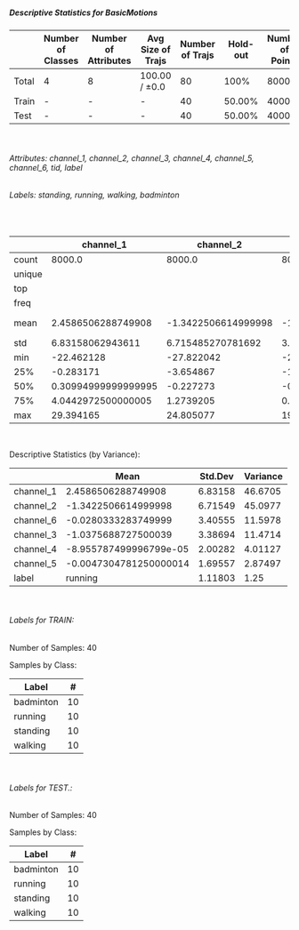##### Descriptive Statistics for BasicMotions


|       |   Number of Classes |   Number of Attributes |   Avg Size of Trajs |   Number of Trajs | Hold-out   |   Number of Points |   Longest Size |   Shortest Size |
|-------|---------------------|------------------------|---------------------|-------------------|------------|--------------------|----------------|-----------------|
| Total | 4                   | 8                      | 100.00 / ±0.0       | 80                | 100%       |               8000 |            100 |             100 |
| Train | -                   | -                      | -                   | 40                | 50.00%     |               4000 |            100 |             100 |
| Test  | -                   | -                      | -                   | 40                | 50.00%     |               4000 |            100 |             100 |

&nbsp;

###### Attributes: channel_1, channel_2, channel_3, channel_4, channel_5, channel_6, tid, label


###### Labels: standing, running, walking, badminton

&nbsp;

|        | channel_1           | channel_2           | channel_3            | channel_4              | channel_5              | channel_6           | label    |
|--------|---------------------|---------------------|----------------------|------------------------|------------------------|---------------------|----------|
| count  | 8000.0              | 8000.0              | 8000.0               | 8000.0                 | 8000.0                 | 8000.0              | 8000     |
| unique |                     |                     |                      |                        |                        |                     | 4        |
| top    |                     |                     |                      |                        |                        |                     | standing |
| freq   |                     |                     |                      |                        |                        |                     | 2000     |
| mean   | 2.4586506288749908  | -1.3422506614999998 | -1.0375688727500039  | -8.955787499996799e-05 | -0.0047304781250000014 | -0.0280333283749999 |          |
| std    | 6.83158062943611    | 6.715485270781692   | 3.3869384399904994   | 2.002815228452086      | 1.6955747313576002     | 3.405553737272731   |          |
| min    | -22.462128          | -27.822042          | -25.233654           | -18.96854              | -21.115217             | -24.516344          |          |
| 25%    | -0.283171           | -3.654867           | -1.7300725           | -0.556645              | -0.386189              | -0.918864           |          |
| 50%    | 0.30994999999999995 | -0.227273           | -0.21379399999999998 | -0.010653              | -0.00799               | 0.039951            |          |
| 75%    | 4.0442972500000005  | 1.2739205           | 0.25327525           | 0.538001               | 0.290308               | 1.185201            |          |
| max    | 29.394165           | 24.805077           | 19.792835            | 34.86621               | 18.212141              | 13.948082           |          |

&nbsp;

Descriptive Statistics (by Variance): 


|           | Mean                   |   Std.Dev |   Variance |
|-----------|------------------------|-----------|------------|
| channel_1 | 2.4586506288749908     |   6.83158 |   46.6705  |
| channel_2 | -1.3422506614999998    |   6.71549 |   45.0977  |
| channel_6 | -0.0280333283749999    |   3.40555 |   11.5978  |
| channel_3 | -1.0375688727500039    |   3.38694 |   11.4714  |
| channel_4 | -8.955787499996799e-05 |   2.00282 |    4.01127 |
| channel_5 | -0.0047304781250000014 |   1.69557 |    2.87497 |
| label     | running                |   1.11803 |    1.25    |

&nbsp;

###### Labels for TRAIN:


Number of Samples: 40
Samples by Class:
| Label     |   # |
|-----------|-----|
| badminton |  10 |
| running   |  10 |
| standing  |  10 |
| walking   |  10 |

&nbsp;

###### Labels for TEST.:


Number of Samples: 40
Samples by Class:
| Label     |   # |
|-----------|-----|
| badminton |  10 |
| running   |  10 |
| standing  |  10 |
| walking   |  10 |